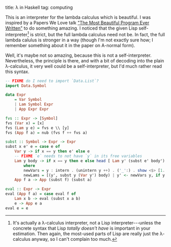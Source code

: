 title: λ in Haskell
tag: computing

This is an interpreter for the lambda calculus which is beautiful.
I was inspired by a Papers We Love talk ["The Most Beautiful Program Ever Written"](https://www.youtube.com/watch?v=OyfBQmvr2Hc) to do something amazing.
I noticed that the given Lisp self-interpreter[^not-self-interpreter] is strict, but the full lambda calculus need not be.
In fact, the full lambda calulus is stronger in a way (though I'm not exactly sure how; I remember something about it in the paper on A-normal form).

[^not-self-interpreter]: It's actually a λ-calculus interpreter, not a Lisp interpreter---unless the concrete syntax that Lisp _totally doesn't have_ is important in your estimation. Then again, the most-used parts of Lisp are really just the λ-calculus anyway, so I can't complain too much.

Well, it's maybe not so amazing, because this is not a self-interpreter.
Nevertheless, the principle is there, and with a bit of decoding into the plain λ-calculus, it very well could be a self-interpreter, but I'd much rather read this syntax.

```haskell
-- FIXME do I need to import `Data.List`?
import Data.Symbol

data Expr
    = Var Symbol
    | Lam Symbol Expr
    | App Expr Expr

fvs :: Expr -> [Symbol]
fvs (Var x) = [x]
fvs (Lam y e) = fvs e \\ [y]
fvs (App f a) = nub (fvs f ++ fvs a)

subst :: Symbol -> Expr -> Expr
subst x e' e = case e of
    Var y -> if x == y then e' else e
    -- FIXME `e` needs to not have `y` in its free variables
    Lam y body -> if x == y then e else head [ Lam y' (subst e' body') | (y', body') <- newLams ]
        where
        newVars = y : intern . (unintern y ++) . ('_':) . show <$> [1..]
        newLams = [(y', subst y (Var y') body) | y' <- newVars y, if y' `notElem` fvs e' ]
    App f a -> App (subst f) (subst a)

eval :: Expr -> Expr
eval (App f a) = case eval f of
    Lam x b -> eval (subst x a b)
    e -> App e a
eval e = e
```